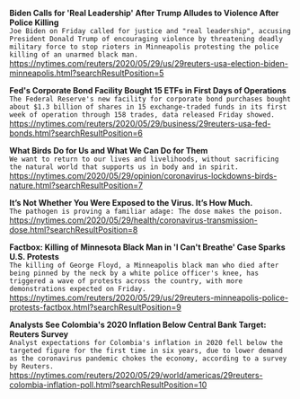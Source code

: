 **Biden Calls for 'Real Leadership' After Trump Alludes to Violence After Police Killing**\
`Joe Biden on Friday called for justice and "real leadership", accusing President Donald Trump of encouraging violence by threatening deadly military force to stop rioters in Minneapolis protesting the police killing of an unarmed black man.`\
https://nytimes.com/reuters/2020/05/29/us/29reuters-usa-election-biden-minneapolis.html?searchResultPosition=5

**Fed's Corporate Bond Facility Bought 15 ETFs in First Days of Operations**\
`The Federal Reserve's new facility for corporate bond purchases bought about $1.3 billion of shares in 15 exchange-traded funds in its first week of operation through 158 trades, data released Friday showed.`\
https://nytimes.com/reuters/2020/05/29/business/29reuters-usa-fed-bonds.html?searchResultPosition=6

**What Birds Do for Us and What We Can Do for Them**\
`We want to return to our lives and livelihoods, without sacrificing the natural world that supports us in body and in spirit.`\
https://nytimes.com/2020/05/29/opinion/coronavirus-lockdowns-birds-nature.html?searchResultPosition=7

**It’s Not Whether You Were Exposed to the Virus. It’s How Much.**\
`The pathogen is proving a familiar adage: The dose makes the poison.`\
https://nytimes.com/2020/05/29/health/coronavirus-transmission-dose.html?searchResultPosition=8

**Factbox: Killing of Minnesota Black Man in 'I Can't Breathe' Case Sparks U.S. Protests**\
`The killing of George Floyd, a Minneapolis black man who died after being pinned by the neck by a white police officer's knee, has triggered a wave of protests across the country, with more demonstrations expected on Friday.`\
https://nytimes.com/reuters/2020/05/29/us/29reuters-minneapolis-police-protests-factbox.html?searchResultPosition=9

**Analysts See Colombia's 2020 Inflation Below Central Bank Target: Reuters Survey**\
`Analyst expectations for Colombia's inflation in 2020 fell below the targeted figure for the first time in six years, due to lower demand as the coronavirus pandemic chokes the economy, according to a survey by Reuters. `\
https://nytimes.com/reuters/2020/05/29/world/americas/29reuters-colombia-inflation-poll.html?searchResultPosition=10


